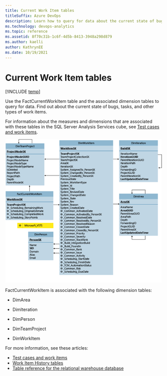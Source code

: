```yaml
---
title: Current Work Item tables 
titleSuffix: Azure DevOps
description: Learn how to query for data about the current state of bugs, task, and other type of work items.
ms.technology: devops-analytics
ms.topic: reference
ms.assetid: 8f70c31b-1c6f-4d5b-8413-3948a298d879
ms.author: kaelli
author: KathrynEE
ms.date: 10/19/2021
---
```


# Current Work Item tables

[!INCLUDE [temp](../includes/tfs-report-platform-version.md)]

Use the FactCurrentWorkItem table and the associated dimension tables to query for data. Find out about the current state of bugs, tasks, and other types of work items.
  
For information about the measures and dimensions that are associated with these tables in the SQL Server Analysis Services cube, see [Test cases and work items](perspective-test-analyze-report-work.md).  
  
![Fact Table for Current Work Items](media/teamproj_currentworkitem.png "TeamProj_CurrentWorkItem")  
  
FactCurrentWorkItem is associated with the following dimension tables:  
  
- DimArea  
  
- DimIteration  
  
- DimPerson  
  
- DimTeamProject  
  
- DimWorkItem  
  
For more information, see these articles:
- [Test cases and work items](perspective-test-analyze-report-work.md)   
- [Work Item History tables](work-item-history-tables.md)   
- [Table reference for the relational warehouse database](table-reference-relational-warehouse-database.md)